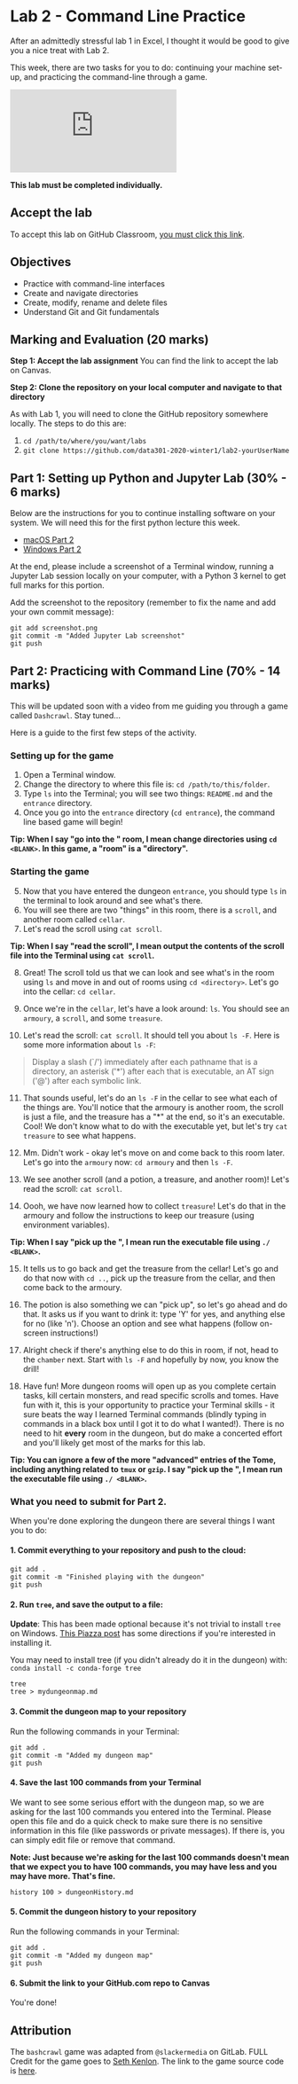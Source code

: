 # Lab 2 - Command Line Practice

After an admittedly stressful lab 1 in Excel, I thought it would be good to give you a nice treat with Lab 2. 

This week, there are two tasks for you to do: continuing your machine set-up, and practicing the command-line through a game. 

<div class="container youtube">
<iframe class="responsive-iframe" src="https://www.youtube-nocookie.com/embed/QtxwgG2u6Uc" frameborder="0" allow="accelerometer; autoplay="0"; encrypted-media; gyroscope; picture-in-picture" allowfullscreen></iframe>
</div>

**This lab must be completed individually.**

## Accept the lab

To accept this lab on GitHub Classroom, [you must click this link](https://classroom.github.com/a/iswUpLNP).

## Objectives

- Practice with command-line interfaces
- Create and navigate directories
- Create, modify, rename and delete files
- Understand Git and Git fundamentals

## Marking and Evaluation (20 marks)

**Step 1: Accept the lab assignment**
You can find the link to accept the lab on Canvas.

**Step 2: Clone the repository on your local computer and navigate to that directory**

As with Lab 1, you will need to clone the GitHub repository somewhere locally.
The steps to do this are:

1. `cd /path/to/where/you/want/labs`
2. `git clone https://github.com/data301-2020-winter1/lab2-yourUserName`

## Part 1: Setting up Python and Jupyter Lab (30% - 6 marks)

Below are the instructions for you to continue installing software on your system. We will need this for the first python lecture this week.

- [macOS Part 2](install_ds_stack_mac_part2.md)
- [Windows Part 2](install_ds_stack_windows_part2.md)

At the end, please include a screenshot of a Terminal window, running a Jupyter Lab session locally on your computer, with a Python 3 kernel to get full marks for this portion.

Add the screenshot to the repository (remember to fix the name and add your own commit message):

```
git add screenshot.png
git commit -m "Added Jupyter Lab screenshot"
git push
```

## Part 2: Practicing with Command Line (70% - 14 marks)

This will be updated soon with a video from me guiding you through a game called `Dashcrawl`.
Stay tuned...

Here is a guide to the first few steps of the activity.

### Setting up for the game

1. Open a Terminal window.
2. Change the directory to where this file is: `cd /path/to/this/folder`.
3. Type `ls` into the Terminal; you will see two things: `README.md` and the `entrance` directory.
4. Once you go into the `entrance` directory (`cd entrance`), the command line based game will begin!

**Tip: When I say "go into the <BLANK>" room, I mean change directories using `cd <BLANK>`. In this game, a "room" is a "directory".**

### Starting the game

5. Now that you have entered the dungeon `entrance`, you should type `ls` in the terminal to look around and see what's there.
6. You will see there are two "things" in this room,  there is a `scroll`, and another room called `cellar`.
7. Let's read the scroll using `cat scroll`.

**Tip: When I say "read the scroll", I mean output the contents of the scroll file into the Terminal using `cat scroll`.**

8. Great! The scroll told us that we can look and see what's in the room using `ls` and move in and out of rooms using `cd <directory>`. Let's go into the cellar: `cd cellar`.

9. Once we're in the `cellar`, let's have a look around: `ls`. You should see an `armoury`, a `scroll`, and some `treasure`.

10. Let's read the scroll: `cat scroll`. It should tell you about `ls -F`. Here is some more information about `ls -F`:

> Display a slash (`/') immediately after each pathname that is a directory, an asterisk ('*') after each that is executable, an AT sign ('@') after each symbolic link. 

11. That sounds useful, let's do an `ls -F` in the cellar to see what each of the things are. You'll notice that the armoury is another room, the scroll is just a file, and the treasure has a "*" at the end, so it's an executable. Cool! We don't know what to do with the executable yet, but let's try `cat treasure` to see what happens.

12. Mm. Didn't work - okay let's move on and come back to this room later. Let's go into the `armoury` now: `cd armoury` and then `ls -F`.

13. We see another scroll (and a potion, a treasure, and another room)! Let's read the scroll: `cat scroll`.

14. Oooh, we have now learned how to collect `treasure`! Let's do that in the armoury and follow the instructions to keep our treasure (using environment variables).

**Tip: When I say "pick up the <BLANK>", I mean run the executable file using `./ <BLANK>`.**

15. It tells us to go back and get the treasure from the cellar! Let's go and do that now with `cd ..`, pick up the treasure from the cellar, and then come back to the armoury.

16. The potion is also something we can "pick up", so let's go ahead and do that. It asks us if you want to drink it: type 'Y' for yes, and anything else for no (like 'n'). Choose an option and see what happens (follow on-screen instructions!)

17. Alright check if there's anything else to do this in room, if not, head to the `chamber` next. Start with `ls -F` and hopefully by now, you know the drill!

18. Have fun! More dungeon rooms will open up as you complete certain tasks, kill certain monsters, and read specific scrolls and tomes. Have fun with it, this is your opportunity to practice your Terminal skills - it sure beats the way I learned Terminal commands (blindly typing in commands in a black box until I got it to do what I wanted!). There is no need to hit **every** room in the dungeon, but do make a concerted effort and you'll likely get most of the marks for this lab.

**Tip: You can ignore a few of the more "advanced" entries of the Tome, including anything related to `tmux` or `gzip`. I say "pick up the <BLANK>", I mean run the executable file using `./ <BLANK>`.**

### What you need to submit for Part 2.

When you're done exploring the dungeon there are several things I want you to do:

#### 1. Commit everything to your repository and push to the cloud:

```
git add .
git commit -m "Finished playing with the dungeon"
git push
```

#### 2. Run `tree`, and save the output to a file:

**Update**: This has been made optional because it's not trivial to install `tree` on Windows. [This Piazza post](https://piazza.com/class/keqqsay6su15ea?cid=90) has some directions if you're interested in installing it.

You may need to install tree (if you didn't already do it in the dungeon) with: `conda install -c conda-forge tree`

```
tree
tree > mydungeonmap.md
```

#### 3. Commit the dungeon map to your repository 

Run the following commands in your Terminal:

```
git add .
git commit -m "Added my dungeon map"
git push
```

#### 4. Save the last 100 commands from your Terminal

We want to see some serious effort with the dungeon map, so we are asking for the last 100 commands you entered into the Terminal.
Please open this file and do a quick check to make sure there is no sensitive information in this file (like passwords or private messages).
If there is, you can simply edit file or remove that command.

**Note: Just because we're asking for the last 100 commands doesn't mean that we expect you to have 100 commands, you may have less and you may have more. That's fine.**

```
history 100 > dungeonHistory.md
```
#### 5. Commit the dungeon history to your repository 

Run the following commands in your Terminal:

```
git add .
git commit -m "Added my dungeon map"
git push
```

#### 6. Submit the link to your GitHub.com repo to Canvas

You're done!

## Attribution

The `bashcrawl` game was adapted from `@slackermedia` on GitLab.
FULL Credit for the game goes to [Seth Kenlon](http://slackermedia.info/about/).
The link to the game source code is [here](https://gitlab.com/slackermedia/bashcrawl).